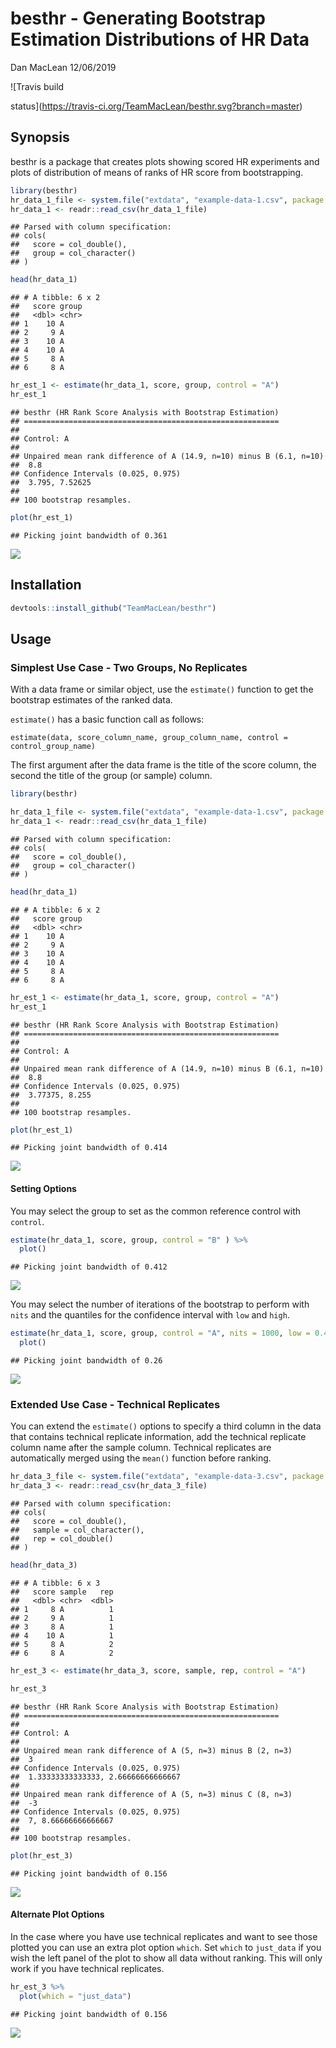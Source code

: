 besthr - Generating Bootstrap Estimation Distributions of HR Data
================
Dan MacLean
12/06/2019

<!-- badges: start --> ![Travis build
status](https://travis-ci.org/TeamMacLean/besthr.svg?branch=master)

<!-- badges: end -->

## Synopsis

besthr is a package that creates plots showing scored HR experiments and
plots of distribution of means of ranks of HR score from bootstrapping.

``` r
library(besthr)
hr_data_1_file <- system.file("extdata", "example-data-1.csv", package = "besthr")
hr_data_1 <- readr::read_csv(hr_data_1_file)
```

    ## Parsed with column specification:
    ## cols(
    ##   score = col_double(),
    ##   group = col_character()
    ## )

``` r
head(hr_data_1)
```

    ## # A tibble: 6 x 2
    ##   score group
    ##   <dbl> <chr>
    ## 1    10 A    
    ## 2     9 A    
    ## 3    10 A    
    ## 4    10 A    
    ## 5     8 A    
    ## 6     8 A

``` r
hr_est_1 <- estimate(hr_data_1, score, group, control = "A")
hr_est_1
```

    ## besthr (HR Rank Score Analysis with Bootstrap Estimation)
    ## =========================================================
    ## 
    ## Control: A
    ## 
    ## Unpaired mean rank difference of A (14.9, n=10) minus B (6.1, n=10)
    ##  8.8
    ## Confidence Intervals (0.025, 0.975)
    ##  3.795, 7.52625
    ## 
    ## 100 bootstrap resamples.

``` r
plot(hr_est_1)
```

    ## Picking joint bandwidth of 0.361

![](Readme_files/figure-gfm/unnamed-chunk-1-1.png)<!-- -->

## Installation

``` r
devtools::install_github("TeamMacLean/besthr")
```

## Usage

### Simplest Use Case - Two Groups, No Replicates

With a data frame or similar object, use the `estimate()` function to
get the bootstrap estimates of the ranked data.

`estimate()` has a basic function call as follows:

`estimate(data, score_column_name, group_column_name, control =
control_group_name)`

The first argument after the data frame is the title of the score
column, the second the title of the group (or sample) column.

``` r
library(besthr)

hr_data_1_file <- system.file("extdata", "example-data-1.csv", package = "besthr")
hr_data_1 <- readr::read_csv(hr_data_1_file)
```

    ## Parsed with column specification:
    ## cols(
    ##   score = col_double(),
    ##   group = col_character()
    ## )

``` r
head(hr_data_1)
```

    ## # A tibble: 6 x 2
    ##   score group
    ##   <dbl> <chr>
    ## 1    10 A    
    ## 2     9 A    
    ## 3    10 A    
    ## 4    10 A    
    ## 5     8 A    
    ## 6     8 A

``` r
hr_est_1 <- estimate(hr_data_1, score, group, control = "A")
hr_est_1
```

    ## besthr (HR Rank Score Analysis with Bootstrap Estimation)
    ## =========================================================
    ## 
    ## Control: A
    ## 
    ## Unpaired mean rank difference of A (14.9, n=10) minus B (6.1, n=10)
    ##  8.8
    ## Confidence Intervals (0.025, 0.975)
    ##  3.77375, 8.255
    ## 
    ## 100 bootstrap resamples.

``` r
plot(hr_est_1)
```

    ## Picking joint bandwidth of 0.414

![](Readme_files/figure-gfm/unnamed-chunk-3-1.png)<!-- -->

#### Setting Options

You may select the group to set as the common reference control with
`control`.

``` r
estimate(hr_data_1, score, group, control = "B" ) %>%
  plot()
```

    ## Picking joint bandwidth of 0.412

![](Readme_files/figure-gfm/unnamed-chunk-4-1.png)<!-- -->

You may select the number of iterations of the bootstrap to perform with
`nits` and the quantiles for the confidence interval with `low` and
`high`.

``` r
estimate(hr_data_1, score, group, control = "A", nits = 1000, low = 0.4, high = 0.6) %>%
  plot()
```

    ## Picking joint bandwidth of 0.26

![](Readme_files/figure-gfm/unnamed-chunk-5-1.png)<!-- -->

### Extended Use Case - Technical Replicates

You can extend the `estimate()` options to specify a third column in the
data that contains technical replicate information, add the technical
replicate column name after the sample column. Technical replicates are
automatically merged using the `mean()` function before
ranking.

``` r
hr_data_3_file <- system.file("extdata", "example-data-3.csv", package = "besthr")
hr_data_3 <- readr::read_csv(hr_data_3_file)
```

    ## Parsed with column specification:
    ## cols(
    ##   score = col_double(),
    ##   sample = col_character(),
    ##   rep = col_double()
    ## )

``` r
head(hr_data_3)
```

    ## # A tibble: 6 x 3
    ##   score sample   rep
    ##   <dbl> <chr>  <dbl>
    ## 1     8 A          1
    ## 2     9 A          1
    ## 3     8 A          1
    ## 4    10 A          1
    ## 5     8 A          2
    ## 6     8 A          2

``` r
hr_est_3 <- estimate(hr_data_3, score, sample, rep, control = "A")

hr_est_3
```

    ## besthr (HR Rank Score Analysis with Bootstrap Estimation)
    ## =========================================================
    ## 
    ## Control: A
    ## 
    ## Unpaired mean rank difference of A (5, n=3) minus B (2, n=3)
    ##  3
    ## Confidence Intervals (0.025, 0.975)
    ##  1.33333333333333, 2.66666666666667
    ## 
    ## Unpaired mean rank difference of A (5, n=3) minus C (8, n=3)
    ##  -3
    ## Confidence Intervals (0.025, 0.975)
    ##  7, 8.66666666666667
    ## 
    ## 100 bootstrap resamples.

``` r
plot(hr_est_3)
```

    ## Picking joint bandwidth of 0.156

![](Readme_files/figure-gfm/unnamed-chunk-6-1.png)<!-- -->

#### Alternate Plot Options

In the case where you have use technical replicates and want to see
those plotted you can use an extra plot option `which`. Set `which` to
`just_data` if you wish the left panel of the plot to show all data
without ranking. This will only work if you have technical replicates.

``` r
hr_est_3 %>% 
  plot(which = "just_data")
```

    ## Picking joint bandwidth of 0.156

![](Readme_files/figure-gfm/unnamed-chunk-7-1.png)<!-- -->

